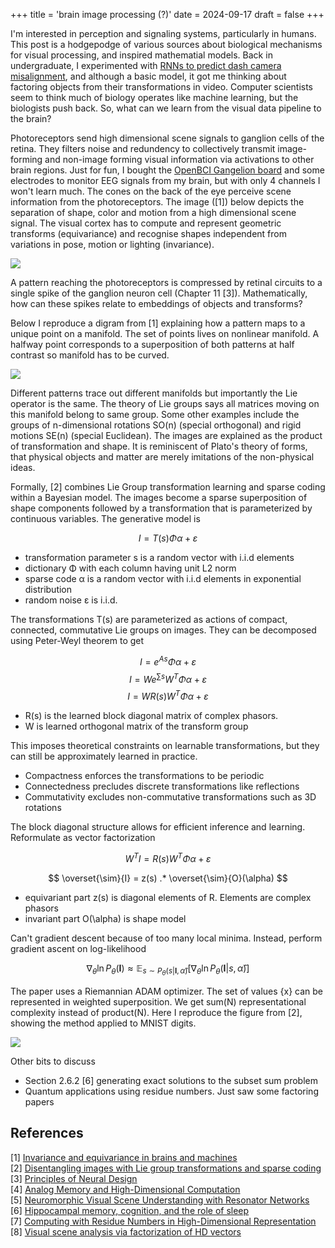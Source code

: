 +++
title = 'brain image processing (?)'
date = 2024-09-17
draft = false
+++

I'm interested in perception and signaling systems, particularly in humans. This post is a hodgepodge of various sources about biological mechanisms for visual processing, and inspired mathematial models. Back in undergraduate, I experimented with [RNNs to predict dash camera misalignment](https://github.com/bowrango/dashcam-misalignment/tree/main), and although a basic model, it got me thinking about factoring objects from their transformations in video. Computer scientists seem to think much of biology operates like machine learning, but the biologists push back. So, what can we learn from the visual data pipeline to the brain?

Photoreceptors send high dimensional scene signals to ganglion cells of the retina. They  filters noise and redundency to collectively transmit image-forming and non-image forming visual information via activations to other brain regions. Just for fun, I bought the [OpenBCI Gangelion board](https://shop.openbci.com/products/ganglion-board) and some electrodes to monitor EEG signals from my brain, but with only 4 channels I won't learn much. The cones on the back of the eye perceive scene information from the photoreceptors. The image ([1]) below depicts the separation of shape, color and motion from a high dimensional scene signal. The visual cortex has to compute and represent geometric transforms (equivariance) and recognise shapes independent from variations in pose, motion or lighting (invariance).

![](/eye-cones.png)

A pattern reaching the photoreceptors is compressed by retinal circuits to a single spike of the ganglion neuron cell (Chapter 11 [3]). Mathematically, how can these spikes relate to embeddings of objects and transforms?

Below I reproduce a digram from [1] explaining how a pattern maps to a unique point on a manifold. The set of points lives on nonlinear manifold. A halfway point corresponds to a superposition of both patterns at half contrast so manifold has to be curved. 

![](/image-on-manifold.png)

Different patterns trace out different manifolds but importantly the Lie operator is the same. The theory of Lie groups says all matrices moving on this manifold belong to same group. Some other examples include the groups of n-dimensional rotations SO(n) (special orthogonal) and rigid motions SE(n) (special Euclidean). The images are explained as the product of transformation and shape. It is reminiscent of Plato's theory of forms, that physical objects and matter are merely imitations of the non-physical ideas.

Formally, [2] combines Lie Group transformation learning and sparse coding within a Bayesian model. The images become a sparse superposition of shape components followed by a transformation that is parameterized by continuous variables. The generative model is

$$
I = T(s) Φα + ε
$$

- transformation parameter s is a random vector with i.i.d elements  
- dictionary Φ with each column having unit L2 norm
- sparse code α is a random vector with i.i.d elements in exponential distribution
- random noise ε is i.i.d.

The transformations T(s) are parameterized as actions of compact, connected, commutative Lie groups on images. They can be decomposed using Peter-Weyl theorem to get

$$
I = e^{A s}Φα + ε
$$
$$
I = We^{\sum s}W^T Φα + ε
$$
$$
I = WR(s)W^T Φα + ε
$$

- R(s) is the learned block diagonal matrix of complex phasors.
- W is learned orthogonal matrix of the transform group

This imposes theoretical constraints on learnable transformations, but they can still be approximately learned in practice.
- Compactness enforces the transformations to be periodic 
- Connectedness precludes discrete transformations like reflections 
- Commutativity excludes non-commutative transformations such as 3D rotations

The block diagonal structure allows for efficient inference and learning. Reformulate as vector factorization

$$
W^TI = R(s)W^T Φα + ε
$$

$$
\overset{\sim}{I} = z(s) .* \overset{\sim}{O}(\alpha)
$$

- equivariant part z(s) is diagonal elements of R. Elements are complex phasors
- invariant part O(\alpha) is shape model

Can't gradient descent because of too many local minima. Instead, perform gradient ascent on log-likelihood

$$
\nabla_{\theta} \ln P_{\theta}(\mathbf{I}) \approx \mathbb{E}_{s \sim P_{\theta}(s | \mathbf{I}, \hat{\alpha})} \left[ \nabla_{\theta} \ln P_{\theta}(\mathbf{I} | s, \hat{\alpha}) \right]
$$

The paper uses a Riemannian ADAM optimizer. The set of values {x} can be represented in weighted superposition. We get sum(N) representational complexity instead of product(N). Here I reproduce the figure from [2], showing the method applied to MNIST digits.

![](/mnist-results-sparse-lie.png)

Other bits to discuss
- Section 2.6.2 [6] generating exact solutions to the subset sum problem
- Quantum applications using residue numbers. Just saw some factoring papers

## References

[1] [Invariance and equivariance in brains and machines](https://www.youtube.com/watch?v=xnhhp916JNU&list=LL&index=18)\
[2] [Disentangling images with Lie group transformations and sparse coding](https://arxiv.org/abs/2012.12071)\
[3] [Principles of Neural Design](https://mitpress.mit.edu/9780262534680/principles-of-neural-design/)\
[4] [Analog Memory and High-Dimensional Computation](http://www.rctn.org/bruno/public/nature-neuromorphic-talk.pdf)\
[5] [Neuromorphic Visual Scene Understanding with Resonator Networks](https://arxiv.org/pdf/2208.12880)\
[6] [Hippocampal memory, cognition, and the role of sleep](https://www.youtube.com/watch?v=c2_rnYdUMiM)\
[7] [Computing with Residue Numbers in High-Dimensional Representation](https://www.researchgate.net/publication/375793530_Computing_with_Residue_Numbers_in_High-Dimensional_Representation)\
[8] [Visual scene analysis via factorization of HD vectors](https://redwood.berkeley.edu/wp-content/uploads/2022/11/HDC-scene-analysis-factorization.pdf)